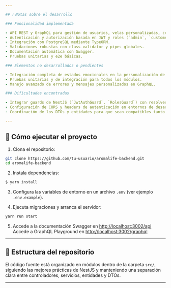 ```yaml
---

## ℹ️ Notas sobre el desarrollo

### Funcionalidad implementada

- API REST y GraphQL para gestión de usuarios, velas personalizadas, contenedores, fragancias y productos complementarios.
- Autenticación y autorización basada en JWT y roles (`admin`, `customer`, `supervisor`).
- Integración con PostgreSQL mediante TypeORM.
- Validaciones robustas con class-validator y pipes globales.
- Documentación automática con Swagger.
- Pruebas unitarias y e2e básicas.

### Elementos no desarrollados o pendientes

- Integración completa de estados emocionales en la personalización de velas.
- Pruebas unitarias y de integración para todos los módulos.
- Manejo avanzado de errores y mensajes personalizados en GraphQL.

### Dificultades encontradas

- Integrar guards de NestJS (`JwtAuthGuard`, `RolesGuard`) con resolvers de GraphQL usando `type-graphql` requirió configuración especial, ya que los guards de NestJS no funcionan automáticamente con resolvers si no se usa la integración de `@nestjs/graphql`.
- Configuración de CORS y headers de autenticación en entornos de desarrollo con Playground y Swagger.
- Coordinación de los DTOs y entidades para que sean compatibles tanto con REST como con GraphQL.

---
```


## 🚀 Cómo ejecutar el proyecto

1. Clona el repositorio:
 ```bash
 git clone https://github.com/tu-usuario/aromalife-backend.git
 cd aromalife-backend
 ```

2. Instala dependencias:

```bash
$ yarn install
```

3. Configura las variables de entorno en un archivo `.env` (ver ejemplo `.env.example`).

4. Ejecuta migraciones y arranca el servidor:

```bash
yarn run start
```

5. Accede a la documentación Swagger en [http://localhost:3002/api](http://localhost:3002/api)  
   Accede a GraphQL Playground en [http://localhost:3002/graphql](http://localhost:3002/graphql)

---

## 📂 Estructura del repositorio

El código fuente está organizado en módulos dentro de la carpeta `src/`, siguiendo las mejores prácticas de NestJS y manteniendo una separación clara entre controladores, servicios, entidades y DTOs.

---
